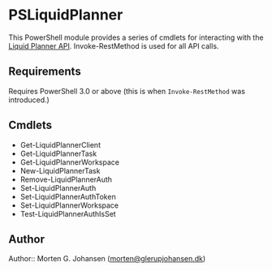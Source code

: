 # PSLiquidPlanner
This PowerShell module provides a series of cmdlets for interacting with the [Liquid Planner API](https://www.liquidplanner.com/support/articles/developer-tools/). Invoke-RestMethod is used for all API calls.

## Requirements
Requires PowerShell 3.0 or above (this is when `Invoke-RestMethod` was introduced.)

## Cmdlets
* Get-LiquidPlannerClient
* Get-LiquidPlannerTask
* Get-LiquidPlannerWorkspace
* New-LiquidPlannerTask
* Remove-LiquidPlannerAuth
* Set-LiquidPlannerAuth
* Set-LiquidPlannerAuthToken
* Set-LiquidPlannerWorkspace
* Test-LiquidPlannerAuthIsSet

## Author
Author:: Morten G. Johansen (<morten@glerupjohansen.dk>)